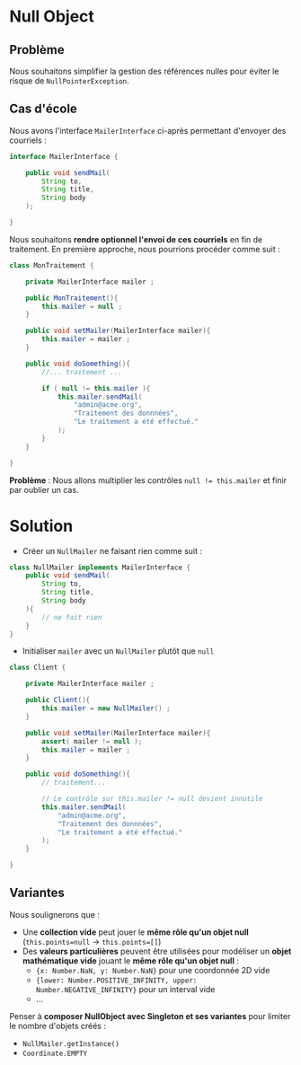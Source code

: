 # Null Object

## Problème

Nous souhaitons simplifier la gestion des références nulles pour éviter le risque de `NullPointerException`.

## Cas d'école

Nous avons l'interface `MailerInterface` ci-après permettant d'envoyer des courriels :

```java
interface MailerInterface {

    public void sendMail(
        String to,
        String title,
        String body
    );

}
```

Nous souhaitons **rendre optionnel l'envoi de ces courriels** en fin de traitement. En première approche, nous pourrions procéder comme suit :

```java
class MonTraitement {

    private MailerInterface mailer ;

    public MonTraitement(){
        this.mailer = null ;
    }

    public void setMailer(MailerInterface mailer){
        this.mailer = mailer ;
    }

    public void doSomething(){
        //... traitement ...

        if ( null != this.mailer ){
            this.mailer.sendMail(
                "admin@acme.org",
                "Traitement des donnnées",
                "Le traitement a été effectué."
            );
        }
    }

}
```

**Problème** : Nous allons multiplier les contrôles `null != this.mailer` et finir par oublier un cas.

# Solution

* Créer un `NullMailer` ne faisant rien comme suit :

```java
class NullMailer implements MailerInterface {
    public void sendMail(
        String to,
        String title,
        String body
    ){
        // ne fait rien
    }
}
```

* Initialiser `mailer` avec un `NullMailer` plutôt que `null`


```java
class Client {

    private MailerInterface mailer ;

    public Client(){
        this.mailer = new NullMailer() ;
    }

    public void setMailer(MailerInterface mailer){
        assert( mailer != null );
        this.mailer = mailer ;
    }

    public void doSomething(){
        // traitement...

        // Le contrôle sur this.mailer != null devient innutile
        this.mailer.sendMail(
            "admin@acme.org",
            "Traitement des donnnées",
            "Le traitement a été effectué."
        );
    }

}
```

## Variantes

Nous soulignerons que :

* Une **collection vide** peut jouer le **même rôle qu'un objet null** (`this.points=null` -> `this.points=[]`)
* Des **valeurs particulières** peuvent être utilisées pour modéliser un **objet mathématique vide** jouant le **même rôle qu'un objet null** :
  * `{x: Number.NaN, y: Number.NaN}` pour une coordonnée 2D vide
  * `{lower: Number.POSITIVE_INFINITY, upper: Number.NEGATIVE_INFINITY}` pour un interval vide
  * ...

Penser à **composer NullObject avec Singleton et ses variantes** pour limiter le nombre d'objets créés :

* `NullMailer.getInstance()`
* `Coordinate.EMPTY`

